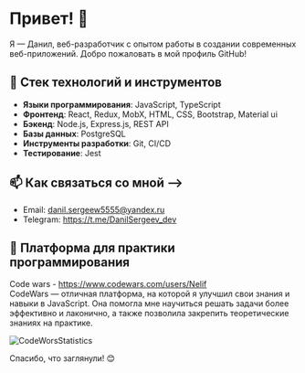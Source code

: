 # Привет! 👋

Я — Данил, веб-разработчик с опытом работы в создании современных веб-приложений. Добро пожаловать в мой профиль GitHub!

## 🔧 Стек технологий и инструментов

- **Языки программирования**: JavaScript, TypeScript
- **Фронтенд**: React, Redux, MobX, HTML, CSS, Bootstrap, Material ui
- **Бэкенд**: Node.js, Express.js, REST API
- **Базы данных**: PostgreSQL
- **Инструменты разработки**: Git, CI/CD
- **Тестирование**: Jest



## 📫 Как связаться со мной -->
- Email: [danil.sergeew5555@yandex.ru](mailto:danil.sergeew5555@yandex.ru) 
- Telegram: https://t.me/DanilSergeev_dev

<!-- ## 📈 Статистика GitHub

![Ваша статистика GitHub](https://github-readme-stats.vercel.app/api?username=DanilSergeev&show_icons=true&theme=radical) -->

<!-- ## 📝 Последние проекты

- [Название проекта 1](ссылка_на_проект) - краткое описание -->

## 🚩 Платформа для практики программирования
Code wars - https://www.codewars.com/users/Nelif<br>
CodeWars — отличная платформа, на которой я улучшил свои знания и навыки в JavaScript. Она помогла мне научиться решать задачи более эффективно и лаконично, а также позволила закрепить теоретические знаниях на практике.<br>

![CodeWorsStatistics](https://www.codewars.com/users/Nelif/badges/micro)

Спасибо, что заглянули! 😊
